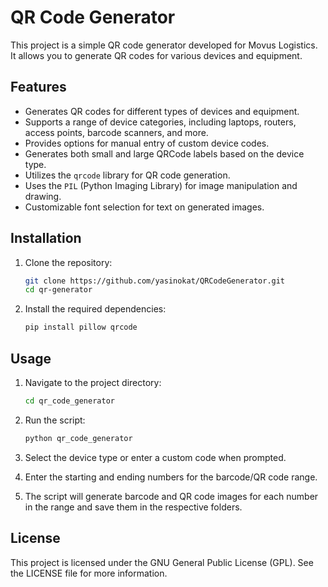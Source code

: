 # QR Code Generator

This project is a simple QR code generator developed for Movus Logistics. It allows you to generate QR codes for various devices and equipment.

## Features

- Generates QR codes for different types of devices and equipment.
- Supports a range of device categories, including laptops, routers, access points, barcode scanners, and more.
- Provides options for manual entry of custom device codes.
- Generates both small and large QRCode labels based on the device type.
- Utilizes the `qrcode` library for QR code generation.
- Uses the `PIL` (Python Imaging Library) for image manipulation and drawing.
- Customizable font selection for text on generated images.

## Installation

1. Clone the repository:

   ```bash
   git clone https://github.com/yasinokat/QRCodeGenerator.git
   cd qr-generator

2. Install the required dependencies:

   ```bash
   pip install pillow qrcode

## Usage

1. Navigate to the project directory:

   ```bash
   cd qr_code_generator

2. Run the script:

    ```bash
   python qr_code_generator

3. Select the device type or enter a custom code when prompted.

4. Enter the starting and ending numbers for the barcode/QR code range.

5. The script will generate barcode and QR code images for each number in the range and save them in the respective folders.

## License

This project is licensed under the GNU General Public License (GPL). See the LICENSE file for more information.
